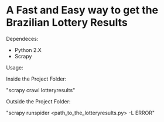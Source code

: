 # A Fast and Easy way to get the Brazilian Lottery Results

Dependeces:

* Python 2.X
* Scrapy

Usage:

Inside the Project Folder:

"scrapy crawl lotteryresults"

Outside the Project Folder:

"scrapy runspider <path_to_the_lotteryresults.py> -L ERROR"